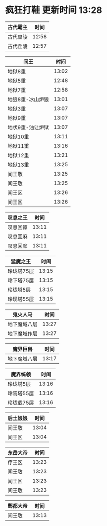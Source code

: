# 疯狂打鞋 更新时间 13:28

| 古代霸主   | 时间    |
|--------|-------|
| 古代皇陵 | 12:58 |
| 古代丘陵 | 12:57 |

| 间王   | 时间    |
|--------|-------|
| 地狱8重 | 13:02 |
| 地狱5重 | 12:48 |
| 地狱7重 | 12:58 |
| 地狼8重-冰山炉狼 | 13:01 |
| 地狱3重 | 13:07 |
| 地狱9重 | 13:07 |
| 地状9重-油让炉狱 | 13:07 |
| 地狱10重 | 13:11 |
| 地狱11重 | 13:16 |
| 地狱12重 | 13:21 |
| 地狱13重 | 13:25 |
| 间王敬 | 13:25 |
| 闻王敬 | 13:25 |
| 闻王区 | 13:26 |
| 间王区 | 13:26 |

| 叹息之王   | 时间    |
|--------|-------|
| 叹息回谭 | 13:11 |
| 叹息回麻 | 13:11 |
| 叹息回廊 | 13:11 |

| 猛魔之王   | 时间    |
|--------|-------|
| 玲珑塔75层 | 13:15 |
| 玲下塔75层 | 13:15 |
| 玲珑塔5层 | 13:15 |
| 玲现塔55层 | 13:15 |

| 鬼火人马   | 时间    |
|--------|-------|
| 地下魔域八层 | 13:27 |
| 地下魔域作层 | 13:27 |

| 魔界巨兽   | 时间    |
|--------|-------|
| 地下魔域八层 | 13:17 |

| 魔界统领   | 时间    |
|--------|-------|
| 玲珑塔5层 | 13:16 |
| 玲焉塔55层 | 13:16 |
| 玲珑载75层 | 13:16 |

| 后土娘娘   | 时间    |
|--------|-------|
| 间王敬 | 13:04 |
| 间王区 | 13:04 |

| 东岳大帝   | 时间    |
|--------|-------|
| 疗王区 | 13:23 |
| 闻王敬 | 13:23 |
| 闻王区 | 13:23 |
| 间王敬 | 13:23 |

| 酆都大帝   | 时间    |
|--------|-------|
| 间王敬 | 13:13 |